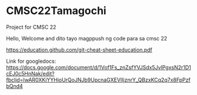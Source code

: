 # CMSC22Tamagochi
Project for CMSC 22

Hello, Welcome and dito tayo magppush ng code para sa cmsc 22


https://education.github.com/git-cheat-sheet-education.pdf

Link for googledocs:
https://docs.google.com/document/d/1Vof1Fs_znZsfYVJSdx5JvlPgxsN2r1D1cEJ0c5HnNak/edit?fbclid=IwAR0XKiYYHioUrQoJNJb9UpcnaGXEVIIjznrY_QBzxKCq2q7x8FpPzfbQnd4

